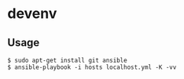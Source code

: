 # devenv

## Usage

```
$ sudo apt-get install git ansible
$ ansible-playbook -i hosts localhost.yml -K -vv
```
